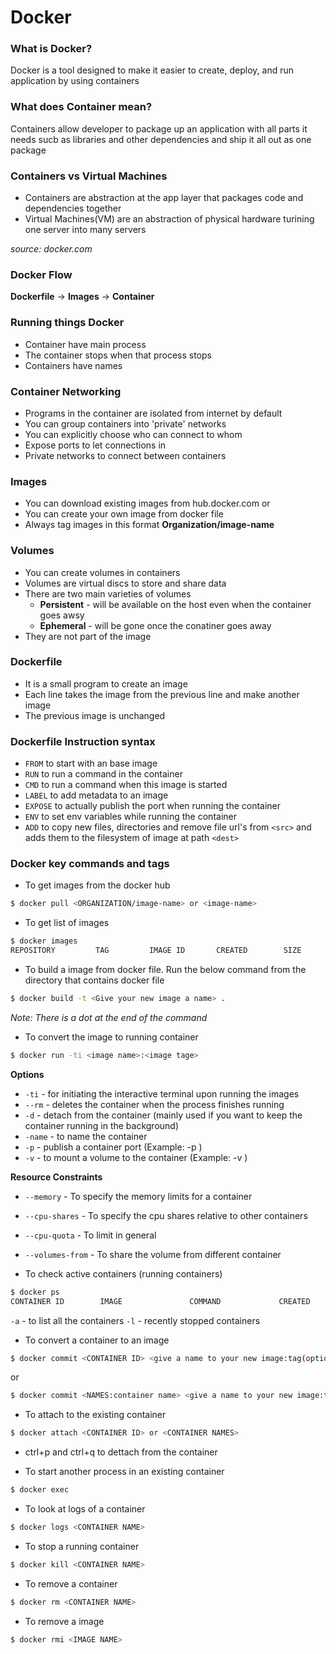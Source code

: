 # Docker

### What is Docker?
Docker is a tool designed to make it easier to create, deploy, and run application by using containers

### What does Container mean?
Containers allow developer to package up an application with all parts it needs sucb as libraries and other dependencies and ship it all out as one package

### Containers vs Virtual Machines
 - Containers are abstraction at the app layer that packages code and dependencies together
 - Virtual Machines(VM) are an abstraction of physical hardware turining one server into many servers

 *source: docker.com*

 ### Docker Flow

**Dockerfile** -> **Images** -> **Container**

### Running things Docker
- Container have main process
- The container stops when that process stops
- Containers have names

### Container Networking ###
- Programs in the container are isolated from internet by default
- You can group containers into 'private' networks
- You can explicitly choose who can connect to whom
- Expose ports to let connections in
- Private networks to connect between containers

### Images
 - You can download existing images from hub.docker.com or
 - You can create your own image from docker file
 - Always tag images in this format **Organization/image-name**

### Volumes
- You can create volumes in containers
- Volumes are virtual discs to store and share data 
- There are two main varieties of volumes
    - **Persistent** - will be available on the host even when the container goes awsy
    - **Ephemeral** - will be gone once the conatiner goes away
- They are not part of the image

### Dockerfile
 - It is a small program to create an image
 - Each line takes the image from the previous line and make another image
 - The previous image is unchanged

 ### Dockerfile Instruction syntax
 - `FROM` to start with an base image
 - `RUN` to run a command in the container
 - `CMD` to run a command when this image is started
 - `LABEL` to add metadata to an image
 - `EXPOSE` to actually publish the port when running the container
 - `ENV` to set env variables while running the container
 - `ADD` to copy new files, directories and remove file url's from `<src>` and adds them to the filesystem of image at path `<dest>`

### Docker key commands and tags

- To get images from the docker hub

```bash
$ docker pull <ORGANIZATION/image-name> or <image-name>
```

- To get list of images

```bash
$ docker images
REPOSITORY         TAG         IMAGE ID       CREATED        SIZE
```

- To build a image from docker file. Run the below command from the directory that contains docker file

```bash
$ docker build -t <Give your new image a name> . 
```
*Note: There is a dot at the end of the command* 

- To convert the image to running container

```bash
$ docker run -ti <image name>:<image tage>
```


**Options**
- `-ti` - for initiating the interactive terminal upon running the images
- `--rm` - deletes the container when the process finishes running
- `-d` - detach from the container (mainly used if you want to keep the container running in the background)
- `-name` - to name the container
- `-p` - publish a container port (Example: -p <port from local:container port>)
- `-v` - to mount a volume to the container (Example: -v <folder path of the host: shared folder from the container > )

**Resource Constraints**
- `--memory` - To specify the memory limits for a container
- `--cpu-shares` - To specify the cpu shares relative to other containers
- `--cpu-quota` - To limit in general
- `--volumes-from` - To share the volume from different container


- To check active containers (running containers)

```bash
$ docker ps
CONTAINER ID        IMAGE               COMMAND             CREATED             STATUS              PORTS               NAMES
```
`-a` - to list all the containers
`-l` - recently stopped containers

- To convert a container to an image

```bash
$ docker commit <CONTAINER ID> <give a name to your new image:tag(optional)>
```
or
```bash
$ docker commit <NAMES:container name> <give a name to your new image:tag(optional)>
```

- To attach to the existing container

```bash
$ docker attach <CONTAINER ID> or <CONTAINER NAMES>
```

- ctrl+p and ctrl+q to dettach from the container

- To start another process in an existing container

```bash
$ docker exec
```

- To look at logs of a container

```bash
$ docker logs <CONTAINER NAME>
```

- To stop a running container

```bash
$ docker kill <CONTAINER NAME>
```

- To remove a container

```bash
$ docker rm <CONTAINER NAME>
```

- To remove a image

```bash
$ docker rmi <IMAGE NAME>
```